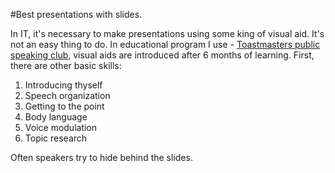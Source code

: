 #Best presentations with slides.

In IT, it's necessary to make presentations using some king of visual aid. It's not an easy thing to do. In educational program I use - [Toastmasters public speaking club](www.toastmasters.org), visual aids are introduced after 6 months of learning. First, there are other basic skills:

1. Introducing thyself
2. Speech organization
3. Getting to the point
4. Body language
5. Voice modulation
6. Topic research

Often speakers try to hide behind the slides.
